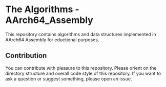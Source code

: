 # The Algorithms - AArch64_Assembly

This repository contains algorithms and data structures implemented in AArch64 Assembly for eductional purposes.

## Contribution

You can contribute with pleasure to this repository. Please orient on the directory structure and overall code style of this repository. If you want to ask a question or suggest something, please open an issue.
